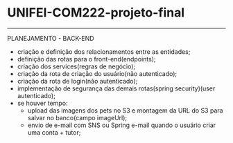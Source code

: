# UNIFEI-COM222-projeto-final

---

PLANEJAMENTO - BACK-END

- criação e definição dos relacionamentos entre as entidades;
- definição das rotas para o front-end(endpoints);
- criação dos services(regras de negócio);
- criação da rota de criação do usuário(não autenticado);
- criação da rota de login(não autenticado);
- implementação de segurança das demais rotas(spring security)(user autenticado);
- se houver tempo:
  - upload das imagens dos pets no S3 e montagem da URL do S3 para salvar no banco(campo imageUrl);
  - envio de e-mail com SNS ou Spring e-mail quando o usuário criar uma conta + tutor;
